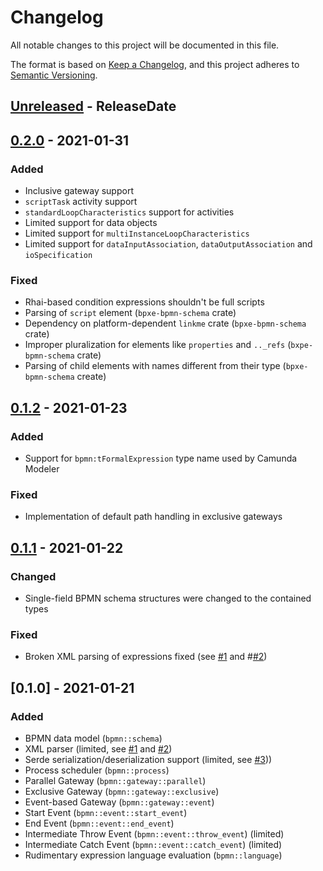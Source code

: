 # Changelog
All notable changes to this project will be documented in this file.

The format is based on [Keep a Changelog](https://keepachangelog.com/en/1.0.0/),
and this project adheres to [Semantic Versioning](https://semver.org/spec/v2.0.0.html).

<!-- next-header -->

## [Unreleased] - ReleaseDate

## [0.2.0] - 2021-01-31

### Added

- Inclusive gateway support
- `scriptTask` activity support
- `standardLoopCharacteristics` support for activities
- Limited support for data objects
- Limited support for `multiInstanceLoopCharacteristics`
- Limited support for `dataInputAssociation`, `dataOutputAssociation` and `ioSpecification`

### Fixed

- Rhai-based condition expressions shouldn't be full scripts
- Parsing of `script` element (`bpxe-bpmn-schema` crate)
- Dependency on platform-dependent `linkme` crate (`bpxe-bpmn-schema` crate)
- Improper pluralization for elements like `properties` and `.._refs` (`bxpe-bpmn-schema` crate)
- Parsing of child elements with names different from their type (`bpxe-bpmn-schema` create)

## [0.1.2] - 2021-01-23

### Added

- Support for `bpmn:tFormalExpression` type name used by Camunda Modeler

### Fixed

- Implementation of default path handling in exclusive gateways

## [0.1.1] - 2021-01-22

### Changed

- Single-field BPMN schema structures were changed to the contained types

### Fixed

- Broken XML parsing of expressions fixed (see [#1][i1] and #[#2][i2])

## [0.1.0] - 2021-01-21

### Added
- BPMN data model (`bpmn::schema`)
- XML parser (limited, see [#1][i1] and [#2][i2])
- Serde serialization/deserialization support (limited, see [#3][i3]))
- Process scheduler (`bpmn::process`)
- Parallel Gateway (`bpmn::gateway::parallel`)
- Exclusive Gateway (`bpmn::gateway::exclusive`)
- Event-based Gateway (`bpmn::gateway::event`)
- Start Event (`bpmn::event::start_event`)
- End Event (`bpmn::event::end_event`)
- Intermediate Throw Event (`bpmn::event::throw_event`) (limited)
- Intermediate Catch Event (`bpmn::event::catch_event`) (limited)
- Rudimentary expression language evaluation (`bpmn::language`)

<!-- next-url -->
[Unreleased]: https://github.com/bpxe/bpxe/compare/bpxe-v0.2.0...HEAD
[0.2.0]: https://github.com/bpxe/bpxe/compare/bpxe-v0.1.2...bpxe-v0.2.0
[0.1.2]: https://github.com/bpxe/bpxe/compare/v0.1.1...bpxe-v0.1.2
[0.1.1]: https://github.com/bpxe/bpxe/compare/v0.1.0...v0.1.1

[i1]: https://github.com/bpxe/bpxe/issues/1
[i2]: https://github.com/bpxe/bpxe/issues/2
[i3]: https://github.com/bpxe/bpxe/issues/3
